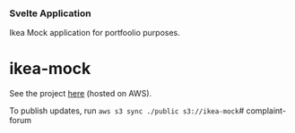 ### Svelte Application
Ikea Mock application for portfoolio purposes.
# ikea-mock
See the project [here](http://ikea-mock.s3-website-us-west-1.amazonaws.com/) (hosted on AWS).

To publish updates, run `aws s3 sync ./public s3://ikea-mock`# complaint-forum
